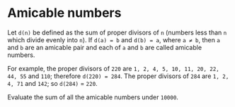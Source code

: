 # Amicable numbers

Let `d(n)` be defined as the sum of proper divisors of `n` (numbers less than `n` which divide evenly into `n`).
If `d(a) = b` and `d(b) = a`, where `a ≠ b`, then `a` and `b` are an amicable pair and each of `a` and `b` are called amicable numbers.

For example, the proper divisors of `220` are `1, 2, 4, 5, 10, 11, 20, 22, 44, 55` and `110`; therefore `d(220) = 284`. The proper divisors of `284` are `1, 2, 4, 71` and `142`; so `d(284)` = `220`.

Evaluate the sum of all the amicable numbers under `10000`.

